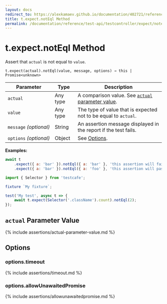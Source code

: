 ```yaml
---
layout: docs
redirect_to: https://alexkamaev.github.io/documentation/402721/reference/test-api/testcontroller/expect/noteql
title: t.expect.notEql Method
permalink: /documentation/reference/test-api/testcontroller/expect/noteql.html
---
```

# t.expect.notEql Method

Assert that `actual` is not equal to `value`.

```text
t.expect(actual).notEql(value, message, options) → this | Promise<unknown>
```

Parameter              | Type                                              | Description
---------------------- | ------------------------------------------------- | ------------------------------------------------------------------------------------------------------------------
`actual`             | Any type | A comparison value. See [`actual` parameter value](#actual-parameter-value).
`value`             | Any type | The type of value that is expected not to be equal to `actual`.
`message`&#160;*(optional)* | String   | An assertion message displayed in the report if the test fails.
`options`&#160;*(optional)* | Object   | See [Options](#options).

**Examples:**

```js
await t
    .expect({ a: 'bar' }).notEql({ a: 'bar' }, 'this assertion will fail')
    .expect({ a: 'bar' }).notEql({ a: 'foo' }, 'this assertion will pass');
```

```js
import { Selector } from 'testcafe';

fixture `My fixture`;

test('My test', async t => {
    await t.expect(Selector('.className').count).notEql(2);
});
```

## `actual` Parameter Value

{% include assertions/actual-parameter-value.md %}

## Options

### options.timeout

{% include assertions/timeout.md %}

### options.allowUnawaitedPromise

{% include assertions/allowunawaitedpromise.md %}
